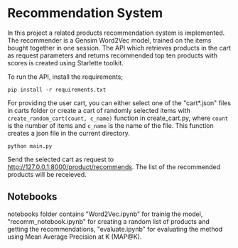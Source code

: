 # Recommendation System

In this project a related products recommendation system is implemented.
The recommender is a Gensim Word2Vec model, trained on the items bought together in one session. 
The API which retrieves products in the cart as request parameters and returns recommended top ten products with scores is created using Starlette toolkit.

To run the API, install the requirements;

```
pip install -r requirements.txt
```
For providing the user cart, you can either select one of the "cart*.json" files in carts folder or create a cart of randomly selected items with ```create_random_cart(count, c_name)``` function in create_cart.py, where `count` is the number of items and `c_name` is the name of the file. This function creates a json file in the current directory.   

```
python main.py
```

Send the selected cart as request to http://127.0.0.1:8000/product/recommends. The list of the recommended products will be receieved.

  
## Notebooks

notebooks folder contains "Word2Vec.ipynb" for trainig the model, "recomm_notebook.ipynb" for creating a random list of products and getting the recommendations, "evaluate.ipynb" for evaluating the method
using Mean Average Precision at K (MAP@K).

